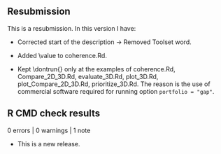 ## Resubmission

This is a resubmission. In this version I have:

-   Corrected start of the description -\> Removed Toolset word.

-   Added \value to coherence.Rd.

-   Kept \dontrun{} only at the examples of coherence.Rd, Compare_2D_3D.Rd,
evaluate_3D.Rd, plot_3D.Rd, plot_Compare_2D_3D.Rd, prioritize_3D.Rd. The reason
is the use of commercial software required for running option
`portfolio = "gap"`.

## R CMD check results

0 errors \| 0 warnings \| 1 note

-   This is a new release.

